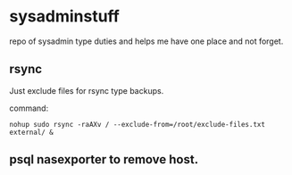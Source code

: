 # sysadminstuff
repo of sysadmin type duties and helps me have one place and not forget. 

## rsync

Just exclude files for rsync type backups. 

command: 
```
nohup sudo rsync -raAXv / --exclude-from=/root/exclude-files.txt external/ &
```

## psql nasexporter to remove host. 
